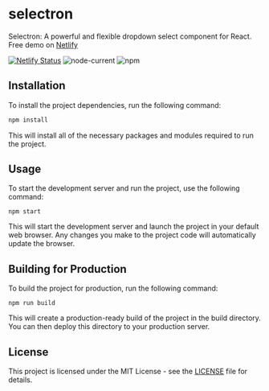 # selectron
Selectron: A powerful and flexible dropdown select component for React. Free demo on [Netlify](https://selectr0n.netlify.app/)

[![Netlify Status](https://api.netlify.com/api/v1/badges/09df90bb-7b11-41b5-ab54-e5159da01bb9/deploy-status)](https://selectr0n.netlify.app/)
![node-current](https://img.shields.io/node/v/react-scripts)
![npm](https://img.shields.io/npm/v/npm)

## Installation
To install the project dependencies, run the following command:
```bash
npm install
```
This will install all of the necessary packages and modules required to run the project.

## Usage
To start the development server and run the project, use the following command:
```
npm start
```
This will start the development server and launch the project in your default web browser. Any changes you make to the project code will automatically update the browser.

## Building for Production
To build the project for production, run the following command:
```
npm run build
```
This will create a production-ready build of the project in the build directory. You can then deploy this directory to your production server.

## License
This project is licensed under the MIT License - see the [LICENSE](/LICENSE) file for details.
